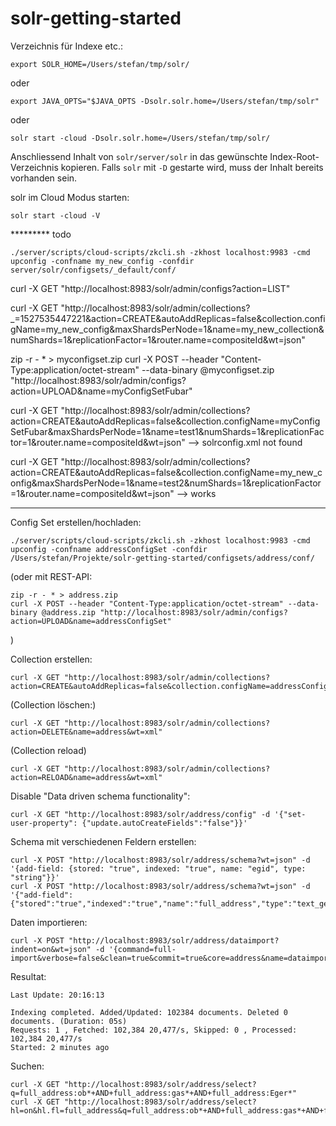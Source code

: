# solr-getting-started

Verzeichnis für Indexe etc.:

```
export SOLR_HOME=/Users/stefan/tmp/solr/
```

oder 

```
export JAVA_OPTS="$JAVA_OPTS -Dsolr.solr.home=/Users/stefan/tmp/solr"
```

oder

```
solr start -cloud -Dsolr.solr.home=/Users/stefan/tmp/solr/
```

Anschliessend Inhalt von `solr/server/solr` in das gewünschte Index-Root-Verzeichnis kopieren. Falls `solr` mit `-D` gestarte wird, muss der Inhalt bereits vorhanden sein.

solr im Cloud Modus starten:
```
solr start -cloud -V
```




********* todo
```
./server/scripts/cloud-scripts/zkcli.sh -zkhost localhost:9983 -cmd upconfig -confname my_new_config -confdir server/solr/configsets/_default/conf/
```

curl -X GET "http://localhost:8983/solr/admin/configs?action=LIST"

curl -X GET "http://localhost:8983/solr/admin/collections?_=1527535447221&action=CREATE&autoAddReplicas=false&collection.configName=my_new_config&maxShardsPerNode=1&name=my_new_collection&numShards=1&replicationFactor=1&router.name=compositeId&wt=json"



 zip -r - * > myconfigset.zip
curl -X POST --header "Content-Type:application/octet-stream" --data-binary @myconfigset.zip "http://localhost:8983/solr/admin/configs?action=UPLOAD&name=myConfigSetFubar"

curl -X GET "http://localhost:8983/solr/admin/collections?action=CREATE&autoAddReplicas=false&collection.configName=myConfigSetFubar&maxShardsPerNode=1&name=test1&numShards=1&replicationFactor=1&router.name=compositeId&wt=json" --> solrconfig.xml not found

curl -X GET "http://localhost:8983/solr/admin/collections?action=CREATE&autoAddReplicas=false&collection.configName=my_new_config&maxShardsPerNode=1&name=test2&numShards=1&replicationFactor=1&router.name=compositeId&wt=json" --> works
*********


Config Set erstellen/hochladen:

```
./server/scripts/cloud-scripts/zkcli.sh -zkhost localhost:9983 -cmd upconfig -confname addressConfigSet -confdir /Users/stefan/Projekte/solr-getting-started/configsets/address/conf/
```

(oder mit REST-API:
```
zip -r - * > address.zip
curl -X POST --header "Content-Type:application/octet-stream" --data-binary @address.zip "http://localhost:8983/solr/admin/configs?action=UPLOAD&name=addressConfigSet"
```
)

Collection erstellen:
```
curl -X GET "http://localhost:8983/solr/admin/collections?action=CREATE&autoAddReplicas=false&collection.configName=addressConfigSet&maxShardsPerNode=1&name=address&numShards=1&replicationFactor=1&router.name=compositeId&wt=json"
```

(Collection löschen:)
```
curl -X GET "http://localhost:8983/solr/admin/collections?action=DELETE&name=address&wt=xml"
```

(Collection reload)
```
curl -X GET "http://localhost:8983/solr/admin/collections?action=RELOAD&name=address&wt=xml"
```

Disable "Data driven schema functionality":
```
curl -X GET "http://localhost:8983/solr/address/config" -d '{"set-user-property": {"update.autoCreateFields":"false"}}'
```

Schema mit verschiedenen Feldern erstellen:

```
curl -X POST "http://localhost:8983/solr/address/schema?wt=json" -d '{add-field: {stored: "true", indexed: "true", name: "egid", type: "string"}}'
curl -X POST "http://localhost:8983/solr/address/schema?wt=json" -d '{"add-field":{"stored":"true","indexed":"true","name":"full_address","type":"text_general","required":"true"}}'
```

Daten importieren:

```
curl -X POST "http://localhost:8983/solr/address/dataimport?indent=on&wt=json" -d '{command=full-import&verbose=false&clean=true&commit=true&core=address&name=dataimport}'
```

Resultat:

```
Last Update: 20:16:13

Indexing completed. Added/Updated: 102384 documents. Deleted 0 documents. (Duration: 05s)
Requests: 1 , Fetched: 102,384 20,477/s, Skipped: 0 , Processed: 102,384 20,477/s
Started: 2 minutes ago
```

Suchen:

```
curl -X GET "http://localhost:8983/solr/address/select?q=full_address:ob*+AND+full_address:gas*+AND+full_address:Eger*"
curl -X GET "http://localhost:8983/solr/address/select?hl=on&hl.fl=full_address&q=full_address:ob*+AND+full_address:gas*+AND+full_address:Eger*"
```